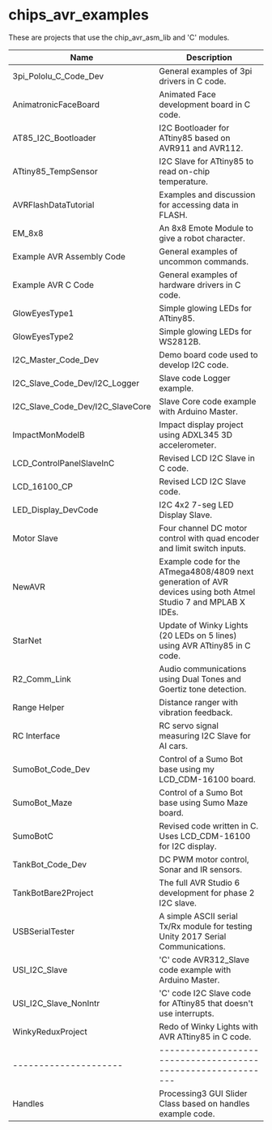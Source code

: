 chips_avr_examples
==================

These are projects that use the chip_avr_asm_lib and 'C' modules.  

|        Name         | Description                                                |
|---------------------|------------------------------------------------------------|
|3pi_Pololu_C_Code_Dev | General examples of 3pi drivers in C code.|   
|AnimatronicFaceBoard | Animated Face development board in C code.|
|AT85_I2C_Bootloader | I2C Bootloader for ATtiny85 based on AVR911 and AVR112.|   
|ATtiny85_TempSensor | I2C Slave for ATtiny85 to read on-chip temperature.|   
|AVRFlashDataTutorial| Examples and discussion for accessing data in FLASH.|   
|EM_8x8 | An 8x8 Emote Module to give a robot character.|
|Example AVR Assembly Code | General examples of uncommon commands.|
|Example AVR C Code | General examples of hardware drivers in C code.|
|GlowEyesType1| Simple glowing LEDs for ATtiny85.|  
|GlowEyesType2| Simple glowing LEDs for WS2812B.|  
|I2C_Master_Code_Dev | Demo board code used to develop I2C code.|   
|I2C_Slave_Code_Dev/I2C_Logger | Slave code Logger example.|   
|I2C_Slave_Code_Dev/I2C_SlaveCore | Slave Core code example with Arduino Master.|
|ImpactMonModelB | Impact display project using ADXL345 3D accelerometer.|
|LCD_ControlPanelSlaveInC | Revised LCD I2C Slave in C code.|
|LCD_16100_CP| Revised LCD I2C Slave code.|
|LED_Display_DevCode | I2C 4x2 7-seg LED Display Slave.|
|Motor Slave| Four channel DC motor control with quad encoder and limit switch inputs.|  
|NewAVR| Example code for the ATmega4808/4809 next generation of AVR devices using both Atmel Studio 7 and MPLAB X IDEs.|  
|StarNet | Update of Winky Lights (20 LEDs on 5 lines) using AVR ATtiny85 in C code.|
|R2_Comm_Link | Audio communications using Dual Tones and Goertiz tone detection.|
|Range Helper| Distance ranger with vibration feedback.|  
|RC Interface| RC servo signal measuring I2C Slave for AI cars.|  
|SumoBot_Code_Dev | Control of a Sumo Bot base using my LCD_CDM-16100 board.|
|SumoBot_Maze | Control of a Sumo Bot base using Sumo Maze board.|
|SumoBotC | Revised code written in C. Uses LCD_CDM-16100 for I2C display.|
|TankBot_Code_Dev | DC PWM motor control, Sonar and IR sensors.|
|TankBotBare2Project | The full AVR Studio 6 development for phase 2 I2C slave.|
|USBSerialTester| A simple ASCII serial Tx/Rx module for testing Unity 2017 Serial Communications.|  
|USI_I2C_Slave | 'C' code AVR312_Slave code example with Arduino Master.|
|USI_I2C_Slave_NonIntr | 'C' code I2C Slave code for ATtiny85 that doesn't use interrupts.|
|WinkyReduxProject | Redo of Winky Lights with AVR ATtiny85 in C code.|
|---------------------|------------------------------------------------------------|
|Handles| Processing3 GUI Slider Class based on handles example code.|  
